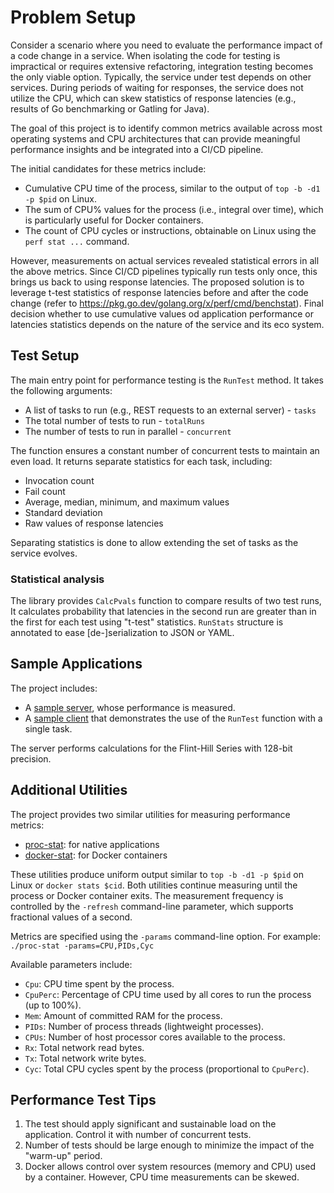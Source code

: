# Problem Setup

Consider a scenario where you need to evaluate the performance impact of a code change in a service. When isolating the code for testing is impractical or requires extensive refactoring, integration testing becomes the only viable option. Typically, the service under test depends on other services. During periods of waiting for responses, the service does not utilize the CPU, which can skew statistics of response latencies (e.g., results of Go benchmarking or Gatling for Java). 

The goal of this project is to identify common metrics available across most operating systems and CPU architectures that can provide meaningful performance insights and be integrated into a CI/CD pipeline.

The initial candidates for these metrics include:
- Cumulative CPU time of the process, similar to the output of `top -b -d1 -p $pid` on Linux.
- The sum of CPU% values for the process (i.e., integral over time), which is particularly useful for Docker containers.
- The count of CPU cycles or instructions, obtainable on Linux using the `perf stat ...` command.

However, measurements on actual services revealed statistical errors in all the above metrics. Since CI/CD pipelines typically run tests only once, this brings us back to using response latencies. The proposed solution is to leverage t-test statistics of response latencies before and after the code change (refer to https://pkg.go.dev/golang.org/x/perf/cmd/benchstat). Final decision whether to use cumulative values od application performance or latencies statistics depends on the nature of the service and its eco system.

## Test Setup

The main entry point for performance testing is the `RunTest` method. It takes the following arguments:
- A list of tasks to run (e.g., REST requests to an external server) - `tasks`
- The total number of tests to run - `totalRuns`
- The number of tests to run in parallel - `concurrent`

The function ensures a constant number of concurrent tests to maintain an even load. It returns separate statistics for each task, including:
- Invocation count
- Fail count
- Average, median, minimum, and maximum values
- Standard deviation
- Raw values of response latencies

Separating statistics is done to allow extending the set of tasks as the service evolves.

### Statistical analysis
The library provides `CalcPvals` function to compare results of two test runs, It calculates probability that latencies in the second run are greater  than in the first for each test using "t-test" statistics. `RunStats` structure is annotated to ease [de-]serialization to JSON or YAML.

## Sample Applications

The project includes:
- A [sample server](./cmd/sample-server), whose performance is measured.
- A [sample client](./cmd/sample-client) that demonstrates the use of the `RunTest` function with a single task.

The server performs calculations for the Flint-Hill Series with 128-bit precision.

## Additional Utilities

The project provides two similar utilities for measuring performance metrics:
- [proc-stat](./cmd/proc-stat): for native applications
- [docker-stat](./cmd/docker-stat): for Docker containers

These utilities produce uniform output similar to `top -b -d1 -p $pid` on Linux or `docker stats $cid`. Both utilities continue measuring until the process or Docker container exits. The measurement frequency is controlled by the `-refresh` command-line parameter, which supports fractional values of a second.

Metrics are specified using the `-params` command-line option. For example:  
`./proc-stat -params=CPU,PIDs,Cyc`

Available parameters include:
- `Cpu`: CPU time spent by the process.
- `CpuPerc`: Percentage of CPU time used by all cores to run the process (up to 100%).
- `Mem`: Amount of committed RAM for the process.
- `PIDs`: Number of process threads (lightweight processes).
- `CPUs`: Number of host processor cores available to the process.
- `Rx`: Total network read bytes.
- `Tx`: Total network write bytes.
- `Cyc`: Total CPU cycles spent by the process (proportional to `CpuPerc`).

## Performance Test Tips

1. The test should apply significant and sustainable load on the application. Control it with number of concurrent tests.
1. Number of tests should be large enough to minimize the impact of the "warm-up" period.
1. Docker allows control over system resources (memory and CPU) used by a container. However, CPU time measurements can be skewed.
